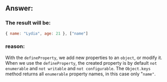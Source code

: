 ## Answer:

### The result will be:

```javascript
{ name: "Lydia", age: 21 }, ["name"]
```

### reason:

With the `defineProperty`, we add new properties to an `object`, or modify it.
When we use the `defineProperty`, the created property is by default `not enumerable` and `not writable` and `not configurable`.
The `Object.keys` method returns all `enumerable` property names, in this case only "`name"`.
